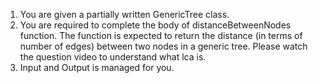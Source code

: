 1. You are given a partially written GenericTree class.
2. You are required to complete the body of distanceBetweenNodes function. The function is expected to return the distance (in terms of number of edges) between two nodes in a generic tree.
Please watch the question video to understand what lca is.
3. Input and Output is managed for you. 

